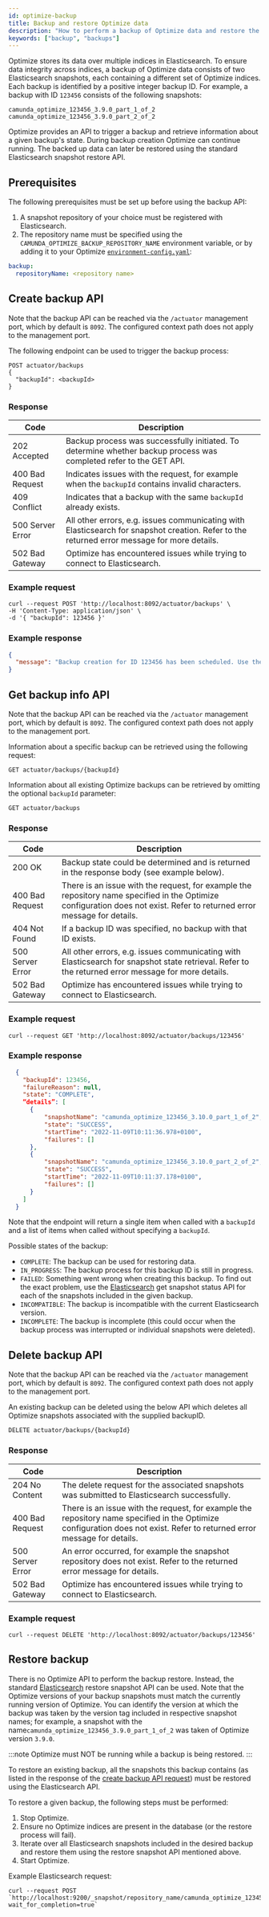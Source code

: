```yaml
---
id: optimize-backup
title: Backup and restore Optimize data
description: "How to perform a backup of Optimize data and restore the backup."
keywords: ["backup", "backups"]
---
```


Optimize stores its data over multiple indices in Elasticsearch. To ensure data integrity across indices, a backup of Optimize data consists of two Elasticsearch snapshots, each containing a different set of Optimize indices. Each backup is identified by a positive integer backup ID. For example, a backup with ID `123456` consists of the following snapshots:

```
camunda_optimize_123456_3.9.0_part_1_of_2
camunda_optimize_123456_3.9.0_part_2_of_2
```

Optimize provides an API to trigger a backup and retrieve information about a given backup's state. During backup creation Optimize can continue running. The backed up data can later be restored using the standard Elasticsearch snapshot restore API.

## Prerequisites

The following prerequisites must be set up before using the backup API:

1. A snapshot repository of your choice must be registered with Elasticsearch.
2. The repository name must be specified using the `CAMUNDA_OPTIMIZE_BACKUP_REPOSITORY_NAME` environment variable, or by adding it to your Optimize [`environment-config.yaml`](/self-managed/optimize-deployment/configuration/system-configuration.md):

```yaml
backup:
  repositoryName: <repository name>
```

## Create backup API

Note that the backup API can be reached via the `/actuator` management port, which by default is `8092`.
The configured context path does not apply to the management port.

The following endpoint can be used to trigger the backup process:

```
POST actuator/backups
{
  "backupId": <backupId>
}
```

### Response

| Code             | Description                                                                                                                                 |
| ---------------- | ------------------------------------------------------------------------------------------------------------------------------------------- |
| 202 Accepted     | Backup process was successfully initiated. To determine whether backup process was completed refer to the GET API.                          |
| 400 Bad Request  | Indicates issues with the request, for example when the `backupId` contains invalid characters.                                             |
| 409 Conflict     | Indicates that a backup with the same `backupId` already exists.                                                                            |
| 500 Server Error | All other errors, e.g. issues communicating with Elasticsearch for snapshot creation. Refer to the returned error message for more details. |
| 502 Bad Gateway  | Optimize has encountered issues while trying to connect to Elasticsearch.                                                                   |

### Example request

```shell
curl --request POST 'http://localhost:8092/actuator/backups' \
-H 'Content-Type: application/json' \
-d '{ "backupId": 123456 }'
```

### Example response

```json
{
  "message": "Backup creation for ID 123456 has been scheduled. Use the GET API to monitor completion of backup process"
}
```

## Get backup info API

Note that the backup API can be reached via the `/actuator` management port, which by default is `8092`.
The configured context path does not apply to the management port.

Information about a specific backup can be retrieved using the following request:

```
GET actuator/backups/{backupId}
```

Information about all existing Optimize backups can be retrieved by omitting the optional `backupId` parameter:

```
GET actuator/backups
```

### Response

| Code             | Description                                                                                                                                                              |
| ---------------- | ------------------------------------------------------------------------------------------------------------------------------------------------------------------------ |
| 200 OK           | Backup state could be determined and is returned in the response body (see example below).                                                                               |
| 400 Bad Request  | There is an issue with the request, for example the repository name specified in the Optimize configuration does not exist. Refer to returned error message for details. |
| 404 Not Found    | If a backup ID was specified, no backup with that ID exists.                                                                                                             |
| 500 Server Error | All other errors, e.g. issues communicating with Elasticsearch for snapshot state retrieval. Refer to the returned error message for more details.                       |
| 502 Bad Gateway  | Optimize has encountered issues while trying to connect to Elasticsearch.                                                                                                |

### Example request

```shell
curl --request GET 'http://localhost:8092/actuator/backups/123456'
```

### Example response

```json
  {
    "backupId": 123456,
    "failureReason": null,
    "state": "COMPLETE",
    “details”: [
      {
          "snapshotName": "camunda_optimize_123456_3.10.0_part_1_of_2",
          "state": "SUCCESS",
          "startTime": "2022-11-09T10:11:36.978+0100",
          "failures": []
      },
      {
          "snapshotName": "camunda_optimize_123456_3.10.0_part_2_of_2",
          "state": "SUCCESS",
          "startTime": "2022-11-09T10:11:37.178+0100",
          "failures": []
      }
    ]
  }
```

Note that the endpoint will return a single item when called with a `backupId` and a list of items when called without specifying a `backupId`.

Possible states of the backup:

- `COMPLETE`: The backup can be used for restoring data.
- `IN_PROGRESS`: The backup process for this backup ID is still in progress.
- `FAILED`: Something went wrong when creating this backup. To find out the exact problem, use the [Elasticsearch](https://www.elastic.co/guide/en/elasticsearch/reference/current/get-snapshot-status-api.html) get snapshot status API for each of the snapshots included in the given backup.
- `INCOMPATIBLE`: The backup is incompatible with the current Elasticsearch version.
- `INCOMPLETE`: The backup is incomplete (this could occur when the backup process was interrupted or individual snapshots were deleted).

## Delete backup API

Note that the backup API can be reached via the `/actuator` management port, which by default is `8092`.
The configured context path does not apply to the management port.

An existing backup can be deleted using the below API which deletes all Optimize snapshots associated with the supplied backupID.

```
DELETE actuator/backups/{backupId}
```

### Response

| Code             | Description                                                                                                                                                              |
| ---------------- | ------------------------------------------------------------------------------------------------------------------------------------------------------------------------ |
| 204 No Content   | The delete request for the associated snapshots was submitted to Elasticsearch successfully.                                                                             |
| 400 Bad Request  | There is an issue with the request, for example the repository name specified in the Optimize configuration does not exist. Refer to returned error message for details. |
| 500 Server Error | An error occurred, for example the snapshot repository does not exist. Refer to the returned error message for details.                                                  |
| 502 Bad Gateway  | Optimize has encountered issues while trying to connect to Elasticsearch.                                                                                                |

### Example request

```shell
curl --request DELETE 'http://localhost:8092/actuator/backups/123456'
```

## Restore backup

There is no Optimize API to perform the backup restore. Instead, the standard [Elasticsearch](https://www.elastic.co/guide/en/elasticsearch/reference/current/restore-snapshot-api.html) restore snapshot API can be used. Note that the Optimize versions of your backup snapshots must match the currently running version of Optimize. You can identify the version at which the backup was taken by the version tag included in respective snapshot names; for example, a snapshot with the name`camunda_optimize_123456_3.9.0_part_1_of_2` was taken of Optimize version `3.9.0`.

:::note
Optimize must NOT be running while a backup is being restored.
:::

To restore an existing backup, all the snapshots this backup contains (as listed in the response of the [create backup API request](#example-response)) must be restored using the Elasticsearch API.

To restore a given backup, the following steps must be performed:

1. Stop Optimize.
2. Ensure no Optimize indices are present in the database (or the restore process will fail).
3. Iterate over all Elasticsearch snapshots included in the desired backup and restore them using the restore snapshot API mentioned above.
4. Start Optimize.

Example Elasticsearch request:

```shell
curl --request POST `http://localhost:9200/_snapshot/repository_name/camunda_optimize_123456_3.9.0_part_1_of_2/_restore?wait_for_completion=true`
```
